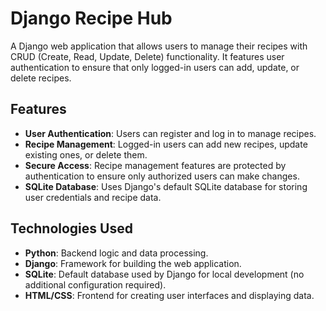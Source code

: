 # Django Recipe Hub

A Django web application that allows users to manage their recipes with CRUD (Create, Read, Update, Delete) functionality. It features user authentication to ensure that only logged-in users can add, update, or delete recipes.

## Features

- **User Authentication**: Users can register and log in to manage recipes.
- **Recipe Management**: Logged-in users can add new recipes, update existing ones, or delete them.
- **Secure Access**: Recipe management features are protected by authentication to ensure only authorized users can make changes.
- **SQLite Database**: Uses Django's default SQLite database for storing user credentials and recipe data.

## Technologies Used

- **Python**: Backend logic and data processing.
- **Django**: Framework for building the web application.
- **SQLite**: Default database used by Django for local development (no additional configuration required).
- **HTML/CSS**: Frontend for creating user interfaces and displaying data.



